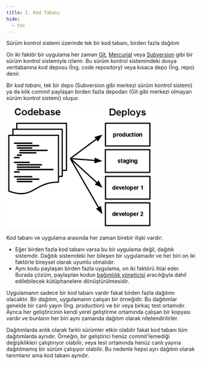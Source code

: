 ```yaml
---
title: I. Kod Tabanı
hide:
  - toc
---
```

Sürüm kontrol sistemi üzerinde tek bir kod tabanı, birden fazla dağıtım

On iki faktör bir uygulama her zaman [Git](http://git-scm.com/), [Mercurial](http://mercurial.selenic.com/) veya [Subversion](http://subversion.apache.org/) gibi bir sürüm kontrol sistemiyle izlenir. Bu sürüm kontrol sistemindeki dosya veritabanına kod deposu (İng. code repository) veya kısaca depo (İng. repo) denir.

Bir *kod tabanı*, tek bir depo (Subversion gibi merkezi sürüm kontrol sistemi) ya da kök *commit* paylaşan birden fazla depodan (Git gibi merkezi olmayan sürüm kontrol sistemi) oluşur.

![Bir kod tabanı bir çok dağıtımla eşlenir](images/codebase-deploys.png)

Kod tabanı ve uygulama arasında her zaman birebir ilişki vardır:

* Eğer birden fazla kod tabanı varsa bu bir uygulama değil, dağıtık sistemdir. Dağıtık sistemdeki her bileşen bir uygulamadır ve her biri on iki faktörle bireysel olarak uyumlu olmalıdır.
* Aynı kodu paylaşan birden fazla uygulama, on iki faktörü ihlal eder. Burada çözüm, paylaşılan kodun [bağımlılık yöneticisi](./dependencies.md) aracılığıyla dahil edilebilecek kütüphanelere dönüştürülmesidir.

Uygulamanın sadece bir kod tabanı vardır fakat birden fazla dağıtımı olacaktır. Bir *dağıtım*, uygulamanın çalışan bir örneğidir. Bu dağıtımlar genelde bir canlı yayın (İng. production) ve bir veya birkaç test ortamıdır. Ayrıca her geliştiricinin kendi yerel geliştirme ortamında çalışan bir kopyası vardır ve bunların her biri aynı zamanda dağıtım olarak nitelendirilirler.

Dağıtımlarda anlık olarak farklı sürümler etkin olabilir fakat kod tabanı tüm dağıtımlarda aynıdır. Örneğin, bir geliştirici henüz commit'lemediği değişiklikleri çalıştırıyor olabilir, veya test ortamında henüz canlı yayına dağıtılmamış bir sürüm çalışıyor olabilir. Bu nedenle hepsi ayrı dağıtım olarak tanımlanır ama kod tabanı aynıdır.
